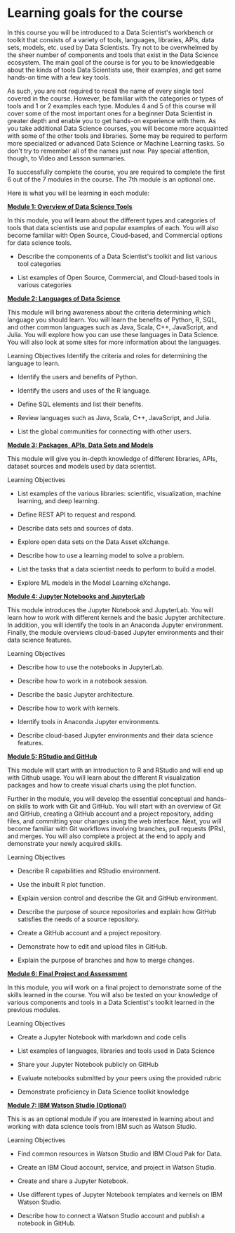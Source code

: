 # Learning goals for the course

In this course you will be introduced to a Data Scientist's workbench or toolkit that consists of a variety of tools, languages, libraries, APIs, data sets, models, etc. used by Data Scientists. Try not to be overwhelmed by the sheer number of components and tools that exist in the Data Science ecosystem. The main goal of the course is for you to be knowledgeable about the kinds of tools Data Scientists use, their examples, and get some hands-on time with a few key tools. 

As such, you are not required to recall the name of every single tool covered in the course. However, be familiar with the categories or types of tools and 1 or 2 examples each type. Modules 4 and 5 of this course will cover some of the most important ones for a beginner Data Scientist in greater depth and enable you to get hands-on experience with them. As you take additional Data Science courses, you will become more acquainted with some of the other tools and libraries. Some may be required to perform more specialized or advanced Data Science or Machine Learning tasks. So don't try to remember all of the names just now. Pay special attention, though, to Video and Lesson summaries.

To successfully complete the course, you are required to complete the first 6 out of the 7 modules in the course. The 7th module is an optional one.

Here is what you will be learning in each module:

<ins>**Module 1: Overview of Data Science Tools** <ins>

In this module, you will learn about the different types and categories of tools that data scientists use and popular examples of each. You will also become familiar with Open Source,  Cloud-based,  and Commercial options for data science tools.

- Describe the components of a Data Scientist's toolkit and list various tool categories

- List examples of Open Source, Commercial, and Cloud-based tools in various categories



<ins>**Module 2: Languages of Data Science**<ins> 

This module will bring awareness about the criteria determining which language you should learn. You will learn the benefits of Python, R, SQL, and other common languages such as Java, Scala, C++, JavaScript, and Julia. You will explore how you can use these languages in Data Science. You will also look at some sites for more information about the languages. 

Learning Objectives
Identify the criteria and roles for determining the language to learn.

- Identify the users and benefits of Python.

- Identify the users and uses of the R language.

- Define SQL elements and list their benefits.

- Review languages such as Java, Scala, C++, JavaScript, and Julia.

- List the global communities for connecting with other users.



<ins>**Module 3: Packages, APIs, Data Sets and Models**<ins> 

This module will give you in-depth knowledge of different libraries, APIs, dataset sources and models used by data scientist.

Learning Objectives

- List examples of the various libraries: scientific, visualization, machine learning, and deep learning.

- Define REST API to request and respond.

- Describe data sets and sources of data.

- Explore open data sets on the Data Asset eXchange.

- Describe how to use a learning model to solve a problem.

- List the tasks that a data scientist needs to perform to build a model.

- Explore ML models in the Model Learning eXchange.



<ins>**Module 4: Jupyter Notebooks and JupyterLab**<ins> 

This module introduces the Jupyter Notebook and JupyterLab. You will learn how to work with different kernels and the basic Jupyter architecture. In addition, you will identify the tools in an Anaconda Jupyter environment. Finally, the module overviews cloud-based Jupyter environments and their data science features. 

Learning Objectives

- Describe how to use the notebooks in JupyterLab.

- Describe how to work in a notebook session.

- Describe the basic Jupyter architecture.

- Describe how to work with kernels.

- Identify tools in Anaconda Jupyter environments.

- Describe cloud-based Jupyter environments and their data science features.



<ins>**Module 5: RStudio and GitHub**<ins> 

This module will start with an introduction to R and RStudio and will end up with Github usage. You will learn about the different R visualization packages and how to create visual charts using the plot function.

Further in the module, you will develop the essential conceptual and hands-on skills to work with Git and GitHub. You will start with an overview of Git and GitHub, creating a GitHub account and a project repository, adding files, and committing your changes using the web interface. Next, you will become familiar with Git workflows involving branches, pull requests (PRs), and merges. You will also complete a project at the end to apply and demonstrate your newly acquired skills. 

Learning Objectives

- Describe R capabilities and RStudio environment.

- Use the inbuilt R plot function.

- Explain version control and describe the Git and GitHub environment.

- Describe the purpose of source repositories and explain how GitHub satisfies the needs of a source repository.

- Create a GitHub account and a project repository.

- Demonstrate how to edit and upload files in GitHub.

- Explain the purpose of branches and how to merge changes.



<ins>**Module 6: Final Project and Assessment**<ins>  

In this module, you will work on a final project to demonstrate some of the skills learned in the course. You will also be tested on your knowledge of various components and tools in a Data Scientist's toolkit learned in the previous modules.

Learning Objectives

- Create a Jupyter Notebook with markdown and code cells

- List examples of languages, libraries and tools used in Data Science

- Share your Jupyter Notebook publicly on GitHub

- Evaluate notebooks submitted by your peers using the provided rubric

- Demonstrate proficiency in Data Science toolkit knowledge



<ins>**Module 7: IBM Watson Studio (Optional)**<ins> 

This is as an optional module if you are interested in learning about and working with data science tools from IBM such as  Watson Studio.

Learning Objectives

- Find common resources in Watson Studio and IBM Cloud Pak for Data.

- Create an IBM Cloud account, service, and project in Watson Studio.

- Create and share a Jupyter Notebook.

- Use different types of Jupyter Notebook templates and kernels on IBM Watson Studio.

- Describe how to connect a Watson Studio account and publish a notebook in GitHub.
